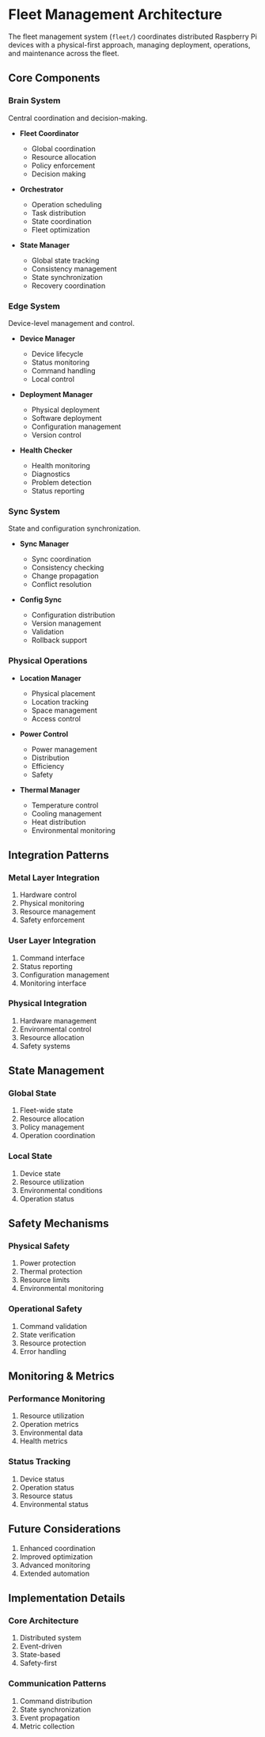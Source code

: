# Fleet Management Architecture

The fleet management system (`fleet/`) coordinates distributed Raspberry Pi devices with a physical-first approach, managing deployment, operations, and maintenance across the fleet.

## Core Components

### Brain System
Central coordination and decision-making.

- **Fleet Coordinator**
  - Global coordination
  - Resource allocation
  - Policy enforcement
  - Decision making

- **Orchestrator**
  - Operation scheduling
  - Task distribution
  - State coordination
  - Fleet optimization

- **State Manager**
  - Global state tracking
  - Consistency management
  - State synchronization
  - Recovery coordination

### Edge System
Device-level management and control.

- **Device Manager**
  - Device lifecycle
  - Status monitoring
  - Command handling
  - Local control

- **Deployment Manager**
  - Physical deployment
  - Software deployment
  - Configuration management
  - Version control

- **Health Checker**
  - Health monitoring
  - Diagnostics
  - Problem detection
  - Status reporting

### Sync System
State and configuration synchronization.

- **Sync Manager**
  - Sync coordination
  - Consistency checking
  - Change propagation
  - Conflict resolution

- **Config Sync**
  - Configuration distribution
  - Version management
  - Validation
  - Rollback support

### Physical Operations

- **Location Manager**
  - Physical placement
  - Location tracking
  - Space management
  - Access control

- **Power Control**
  - Power management
  - Distribution
  - Efficiency
  - Safety

- **Thermal Manager**
  - Temperature control
  - Cooling management
  - Heat distribution
  - Environmental monitoring

## Integration Patterns

### Metal Layer Integration
1. Hardware control
2. Physical monitoring
3. Resource management
4. Safety enforcement

### User Layer Integration
1. Command interface
2. Status reporting
3. Configuration management
4. Monitoring interface

### Physical Integration
1. Hardware management
2. Environmental control
3. Resource allocation
4. Safety systems

## State Management

### Global State
1. Fleet-wide state
2. Resource allocation
3. Policy management
4. Operation coordination

### Local State
1. Device state
2. Resource utilization
3. Environmental conditions
4. Operation status

## Safety Mechanisms

### Physical Safety
1. Power protection
2. Thermal protection
3. Resource limits
4. Environmental monitoring

### Operational Safety
1. Command validation
2. State verification
3. Resource protection
4. Error handling

## Monitoring & Metrics

### Performance Monitoring
1. Resource utilization
2. Operation metrics
3. Environmental data
4. Health metrics

### Status Tracking
1. Device status
2. Operation status
3. Resource status
4. Environmental status

## Future Considerations

1. Enhanced coordination
2. Improved optimization
3. Advanced monitoring
4. Extended automation

## Implementation Details

### Core Architecture
1. Distributed system
2. Event-driven
3. State-based
4. Safety-first

### Communication Patterns
1. Command distribution
2. State synchronization
3. Event propagation
4. Metric collection